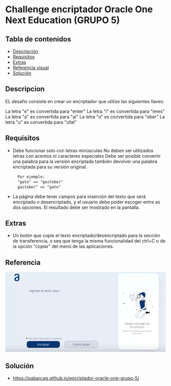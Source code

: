 # Challenge encriptador Oracle One Next Education (GRUPO 5)

## Tabla de contenidos

- [Descripción](#Descripcion)
- [Requisitos](#Requisitios)
- [Extras](#Extras)
- [Referencia visual](#Referencia)
- [Solución](#Solucion)


## Descripcion

EL desafio consiste en crear un encriptador que utilize las siguientes llaves:

La letra "e" es convertida para "enter"
La letra "i" es convertida para "imes"
La letra "a" es convertida para "ai"
La letra "o" es convertida para "ober"
La letra "u" es convertida para "ufat"



## Requisitos

- Debe funcionar solo con letras minúsculas
No deben ser utilizados letras con acentos ni caracteres especiales
Debe ser posible convertir una palabra para la versión encriptada también devolver una palabra encriptada para su versión original.

        Por ejemplo:
        "gato" => "gaitober"
        gaitober" => "gato"

- La página debe tener campos para
inserción del texto que será encriptado o desencriptado, y el usuario debe poder escoger entre as dos opciones.
El resultado debe ser mostrado en la pantalla.

## Extras

- Un botón que copie el texto encriptado/desencriptado para la sección de transferencia, o sea que tenga la misma funcionalidad del ctrl+C o de la opción "copiar" del menú de las aplicaciones.

## Referencia

![Ecriptador](./encriptador.png)





## Solución
- https://pabarcag.github.io/encriptador-oracle-one-grupo-5/

